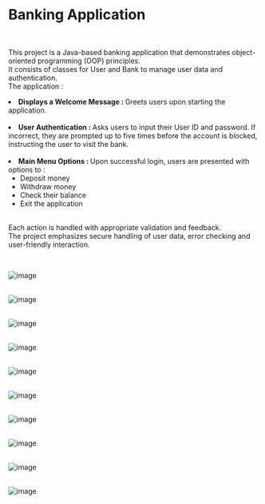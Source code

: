 <h1>Banking Application</h1> <br> 
<p>This project is a Java-based banking application that demonstrates object-oriented programming (OOP) principles.<br>
It consists of classes for User and Bank to manage user data and authentication.<br>
The application : <br>
<li><b>Displays a Welcome Message : </b>Greets users upon starting the application. </li> <br>
<li><b>User Authentication : </b>Asks users to input their User ID and password. If incorrect, they are prompted up to five times before the account is blocked, instructing the user to visit the bank. </li><br>
<li><b>Main Menu Options : </b>Upon successful login, users are presented with options to : <br>
<ul><li>Deposit money</li>
<li>Withdraw money</li>
<li>Check their balance</li>
<li>Exit the application</li></ul></li><br>
Each action is handled with appropriate validation and feedback. <br>
The project emphasizes secure handling of user data, error checking and user-friendly interaction.</p> <br>

![image](https://github.com/user-attachments/assets/a3dc9dc1-2926-4dc4-a5a8-11961d7b0af0)  <br><br>

![image](https://github.com/user-attachments/assets/087df274-73bb-4c32-9d38-41bc08bd8d9b)  <br><br>

![image](https://github.com/user-attachments/assets/97b5bed1-f519-4f13-890f-6b2612c0baf3)  <br><br>

![image](https://github.com/user-attachments/assets/f43764cf-7e25-48ee-a776-88829ec9872b)  <br><br>

![image](https://github.com/user-attachments/assets/1c949123-f963-42d4-9230-2eb97db79eb0)  <br><br>

![image](https://github.com/user-attachments/assets/cc148c1f-27a6-47c4-99bf-628d69b4245b)  <br><br>

![image](https://github.com/user-attachments/assets/0c8b27fe-5c70-41ae-b963-cfd0ff71c74c)  <br><br>

![image](https://github.com/user-attachments/assets/f35be7f1-ae7c-4012-84c3-c67981b481e9)  <br><br>

![image](https://github.com/user-attachments/assets/c59464a4-d610-40de-878a-6cb9f544849c)  <br><br>

![image](https://github.com/user-attachments/assets/581eed02-7934-453c-b78f-a3b48b5638c8)  <br><br>

